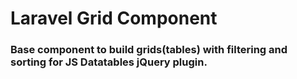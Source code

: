 # Laravel Grid Component

### Base component to build grids(tables) with filtering and sorting for JS Datatables jQuery plugin.